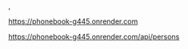 <!-- Link to depployed application : 
https://phonebook-g445.onrender.com-->,
https://phonebook-g445.onrender.com

https://phonebook-g445.onrender.com/api/persons